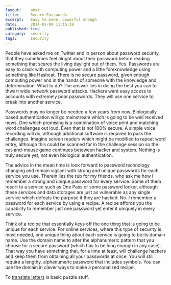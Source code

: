 ```yaml
---
layout:    post
title:     Secure Passwords
excerpt:   Easy to make, powerful enough
date:      2014-01-09 11:15:18
published: true
category:  security
tags:      security
---
```


People have asked me on Twitter and in person about password security, that they sometimes feel alright about their password before reading something that scares the living daylight out of them. Yes. Passwords are easy to crack with computing power and a little foreknowledge using something like Hashcat. There is no secure password, given enough computing power and in the hands of someone with the knowledge and determination. What to do? The answer lies in doing the best you can to thwart wide network password attacks. Hackers want easy access to accounts with extremely poor passwords. They will use one service to break into another service.

Passwords may no longer be needed a few years from now. Biologically based authentication will go mainstream which is going to be well received news. One which promising is a combination of voice print and matching word challenges out loud. Even that is not 100% secure. A simple voice recording will do, although additional software is required to pass the challenges. Imagine screen readers which might be modified to repeat word entry, although this could be scanned for in the challenge session so the cat-and-mouse game continues beteween hacker and system. Nothing is truly secure yet, not even biological authentication.

The advice in the mean time is look forward to password technology changing and remain vigilant with strong and unique passwords for each service you use. Therein lies the rub for my friends, who ask me how I remember a strong and unique password for every service. Some of them resort to a service such as One Pass or some password locker, although these services and data storages are just as vulnerable as any single service which defeats the purpose if they are hacked. No. I remember a password for each service by using a recipe. A recipe affords you the capability to remember just one password yet enter it uniquely in every service.

<script src="https://gist.github.com/AirDisa/d798f4c650f23a1fc867.js"></script>

Think of a recipe that essentially keys off the one thing that is going to be unique for each service. For online services, where this type of security is most needed, one unique thing about each service is going to be its domain name. Use the domain name to alter the alphanumeric pattern that you choose for a secure password (which has to be long enough in any case). That way you have something that, for a time at least, will challenge hackers and keep them from obtaining all your passwords at once. You will still require a lengthy, alphanumeric password that includes symbols. You can use the domain in clever ways to make a personalized recipe.

To [translate letters][translator] is basic puzzle stuff.

[translator]: http://moonatnoon.com/puzzles/reference/a1b2z26.html
